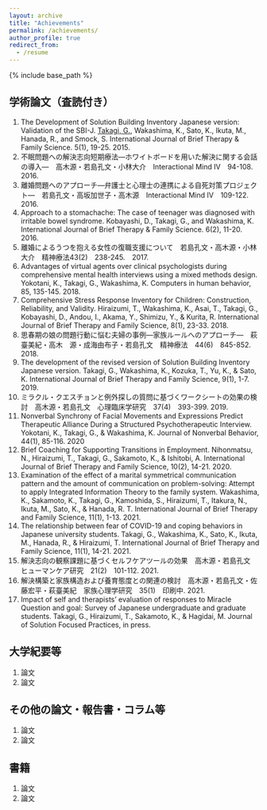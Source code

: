 ```yaml
---
layout: archive
title: "Achievements"
permalink: /achievements/
author_profile: true
redirect_from:
  - /resume
---
```


{% include base_path %}


## 学術論文（査読付き）
1. The Development of Solution Building Inventory Japanese version: Validation of the SBI-J. <u>Takagi, G.</u>, Wakashima, K., Sato, K., Ikuta, M., Hanada, R., and Smock, S. International Journal of Brief Therapy & Family Science. 5(1), 19-25. 2015.
2. 不眠問題への解決志向短期療法―ホワイトボードを用いた解決に関する会話の導入―　高木源・若島孔文・小林大介　Interactional Mind Ⅳ　94-108.　2016.
3. 離婚問題へのアプローチ―弁護士と心理士の連携による自死対策プロジェクト―　若島孔文・高坂加世子・高木源　Interactional Mind Ⅳ　109-122.　2016.
4. Approach to a stomachache: The case of teenager was diagnosed with irritable bowel syndrome. Kobayashi, D., Takagi, G., and Wakashima, K. International Journal of Brief Therapy & Family Science. 6(2), 11-20. 2016.
5. 離婚によるうつを抱える女性の復職支援について　若島孔文・高木源・小林大介　精神療法43(2)　238-245.　2017.
6. Advantages of virtual agents over clinical psychologists during comprehensive mental health interviews using a mixed methods design. Yokotani, K., Takagi, G., Wakashima, K. Computers in human behavior, 85, 135-145. 2018.
7. Comprehensive Stress Response Inventory for Children: Construction, Reliability, and Validity. Hiraizumi, T., Wakashima, K., Asai, T., Takagi, G., Kobayashi, D., Andou, I., Akama, Y., Shimizu, Y., & Kurita, R. International Journal of Brief Therapy and Family Science, 8(1), 23-33. 2018.
8. 思春期の娘の問題行動に悩む夫婦の事例―家族ルールへのアプローチ―　萩臺美紀・高木　源・成海由布子・若島孔文　精神療法　44(6)　845-852.　2018.
9. The development of the revised version of Solution Building Inventory Japanese version. Takagi, G., Wakashima, K., Kozuka, T., Yu, K., & Sato, K. International Journal of Brief Therapy and Family Science, 9(1), 1-7. 2019.
10. ミラクル・クエスチョンと例外探しの質問に基づくワークシートの効果の検討　高木源・若島孔文　心理臨床学研究　37(4)　393-399. 2019.
11. Nonverbal Synchrony of Facial Movements and Expressions Predict Therapeutic Alliance During a Structured Psychotherapeutic Interview. Yokotani, K., Takagi, G., & Wakashima, K. Journal of Nonverbal Behavior, 44(1), 85-116. 2020
12. Brief Coaching for Supporting Transitions in Employment. Nihonmatsu, N., Hiraizumi, T., Takagi, G., Sakamoto, K., & Ishitobi, A. International Journal of Brief Therapy and Family Science, 10(2), 14-21. 2020.
13. Examination of the effect of a marital symmetrical communication pattern and the amount of communication on problem-solving: Attempt to apply Integrated Information Theory to the family system. Wakashima, K., Sakamoto, K., Takagi, G., Kamoshida, S., Hiraizumi, T., Itakura, N., Ikuta, M., Sato, K., & Hanada, R. T. International Journal of Brief Therapy and Family Science, 11(1), 1-13. 2021.
14. The relationship between fear of COVID-19 and coping behaviors in Japanese university students. Takagi, G., Wakashima, K., Sato, K., Ikuta, M., Hanada, R., & Hiraizumi, T. International Journal of Brief Therapy and Family Science, 11(1), 14-21. 2021.
15. 解決志向の観察課題に基づくセルフケアツールの効果　高木源・若島孔文　ヒューマンケア研究　21(2)　101-112. 2021.
16. 解決構築と家族構造および養育態度との関連の検討　高木源・若島孔文・佐藤宏平・萩臺美紀　家族心理学研究　35(1)　印刷中. 2021.
17. Impact of self and therapists’ evaluation of responses to Miracle Question and goal: Survey of Japanese undergraduate and graduate students. Takagi, G., Hiraizumi, T., Sakamoto, K., & Hagidai, M. Journal of Solution Focused Practices, in press.

  

## 大学紀要等
1. 論文
2. 論文
  

## その他の論文・報告書・コラム等
1. 論文
2. 論文

## 書籍
1. 論文
2. 論文

